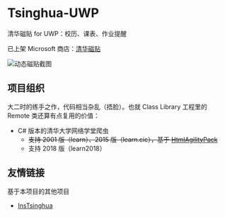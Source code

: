 # Tsinghua-UWP
清华磁贴 for UWP：校历、课表、作业提醒

已上架 Microsoft 商店：[清华磁贴](https://www.microsoft.com/p/%E6%B8%85%E5%8D%8E%E7%A3%81%E8%B4%B4/9nblggh4twv4)

![动态磁贴截图](https://static.nullspace.cn/thuUwpImages/tilenew.png)

## 项目组织
大二时的练手之作，代码相当杂乱（捂脸）。也就 Class Library 工程里的 Remote 类还算有点复用的价值：

* C# 版本的清华大学网络学堂爬虫
  * ~~支持 2001 版（learn）、2015 版（learn.cic），基于 [HtmlAgilityPack](https://www.nuget.org/packages/HtmlAgilityPack/)~~
  * 支持 2018 版（learn2018）

## 友情链接
基于本项目的其他项目
* [InsTsinghua](https://www.microsoft.com/p/instsinghua/9p1pc1h282gs)
